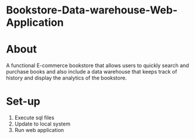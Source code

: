 # Bookstore-Data-warehouse-Web-Application #
# About #
A functional E-commerce bookstore that allows users to quickly search and purchase books and also include a data warehouse that keeps track of history and display the analytics of the bookstore.

# Set-up #
1. Execute sql files
2. Update to local system
3. Run web application


